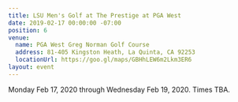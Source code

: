 ```yaml
---
title: LSU Men's Golf at The Prestige at PGA West
date: 2019-02-17 00:00:00 -07:00
position: 6
venue:
  name: PGA West Greg Norman Golf Course
  address: 81-405 Kingston Heath, La Quinta, CA 92253
  locationUrl: https://goo.gl/maps/GBHhLEW6m2Lkm3ER6
layout: event
---
```


Monday Feb 17, 2020 through Wednesday Feb 19, 2020.  Times TBA.